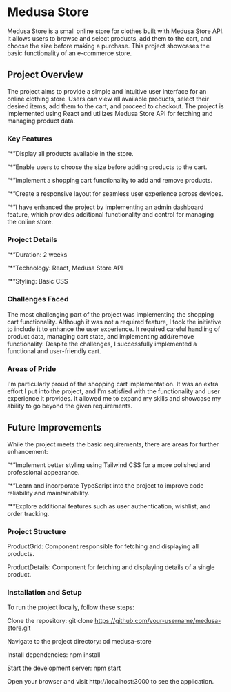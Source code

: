 # Medusa Store

Medusa Store is a small online store for clothes built with Medusa Store API. It allows users to browse and select products, add them to the cart, and choose the size before making a purchase. This project showcases the basic functionality of an e-commerce store.

## Project Overview

The project aims to provide a simple and intuitive user interface for an online clothing store. Users can view all available products, select their desired items, add them to the cart, and proceed to checkout. The project is implemented using React and utilizes Medusa Store API for fetching and managing product data.

### Key Features

“*”Display all products available in the store.

“*”Enable users to choose the size before adding products to the cart.

“*”Implement a shopping cart functionality to add and remove products.

“*”Create a responsive layout for seamless user experience across devices.

“*”I have enhanced the project by implementing an admin dashboard feature, which provides additional functionality and control for managing the online store.


### Project Details

“*”Duration: 2 weeks

“*”Technology: React, Medusa Store API

“*”Styling: Basic CSS

### Challenges Faced

The most challenging part of the project was implementing the shopping cart functionality. Although it was not a required feature, I took the initiative to include it to enhance the user experience. It required careful handling of product data, managing cart state, and implementing add/remove functionality. Despite the challenges, I successfully implemented a functional and user-friendly cart.

### Areas of Pride

I'm particularly proud of the shopping cart implementation. It was an extra effort I put into the project, and I'm satisfied with the functionality and user experience it provides. It allowed me to expand my skills and showcase my ability to go beyond the given requirements.

## Future Improvements

While the project meets the basic requirements, there are areas for further enhancement:

“*”Implement better styling using Tailwind CSS for a more polished and professional appearance.

“*”Learn and incorporate TypeScript into the project to improve code reliability and maintainability.

“*”Explore additional features such as user authentication, wishlist, and order tracking.

### Project Structure

ProductGrid: Component responsible for fetching and displaying all products.

ProductDetails: Component for fetching and displaying details of a single product.

### Installation and Setup

To run the project locally, follow these steps:

Clone the repository: git clone https://github.com/your-username/medusa-store.git

Navigate to the project directory: cd medusa-store

Install dependencies: npm install

Start the development server: npm start

Open your browser and visit http://localhost:3000 to see the application.

